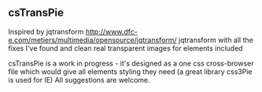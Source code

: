 csTransPie
------------------------
Inspired by jqtransform  http://www.dfc-e.com/metiers/multimedia/opensource/jqtransform/ 
jqtransform with all the fixes I've found and clean real transparent images for elements included 

csTransPie is a work in progress - it's designed as a one css cross-browser file which would give all elements styling they need
(a great library css3Pie is used for IE)
All suggestions are welcome.